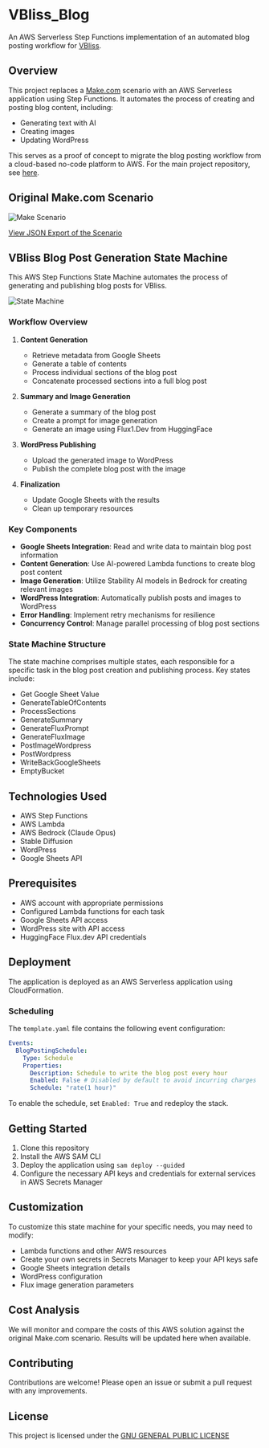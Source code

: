 # VBliss_Blog

An AWS Serverless Step Functions implementation of an automated blog posting workflow for [VBliss](https://vbliss.com.mx).

## Overview

This project replaces a [Make.com](https://www.make.com) scenario with an AWS Serverless application using Step Functions. It automates the process of creating and posting blog content, including:

- Generating text with AI
- Creating images
- Updating WordPress

This serves as a proof of concept to migrate the blog posting workflow from a cloud-based no-code platform to AWS. For the main project repository, see [here](../README.md).

## Original Make.com Scenario

![Make Scenario](blueprint.jpg "make.com scenario")

[View JSON Export of the Scenario](blueprint.json)

## VBliss Blog Post Generation State Machine

This AWS Step Functions State Machine automates the process of generating and publishing blog posts for VBliss.

![State Machine](stepfunctions_graph.jpg "State Machine in AWS Step Functions")

### Workflow Overview

1. **Content Generation**
   - Retrieve metadata from Google Sheets
   - Generate a table of contents
   - Process individual sections of the blog post
   - Concatenate processed sections into a full blog post

2. **Summary and Image Generation**
   - Generate a summary of the blog post
   - Create a prompt for image generation
   - Generate an image using Flux1.Dev from HuggingFace

3. **WordPress Publishing**
   - Upload the generated image to WordPress
   - Publish the complete blog post with the image

4. **Finalization**
   - Update Google Sheets with the results
   - Clean up temporary resources

### Key Components

- **Google Sheets Integration**: Read and write data to maintain blog post information
- **Content Generation**: Use AI-powered Lambda functions to create blog post content
- **Image Generation**: Utilize Stability AI models in Bedrock for creating relevant images
- **WordPress Integration**: Automatically publish posts and images to WordPress
- **Error Handling**: Implement retry mechanisms for resilience
- **Concurrency Control**: Manage parallel processing of blog post sections

### State Machine Structure

The state machine comprises multiple states, each responsible for a specific task in the blog post creation and publishing process. Key states include:

- Get Google Sheet Value
- GenerateTableOfContents
- ProcessSections
- GenerateSummary
- GenerateFluxPrompt
- GenerateFluxImage
- PostImageWordpress
- PostWordpress
- WriteBackGoogleSheets
- EmptyBucket

## Technologies Used

- AWS Step Functions
- AWS Lambda
- AWS Bedrock (Claude Opus)
- Stable Diffusion
- WordPress
- Google Sheets API

## Prerequisites

- AWS account with appropriate permissions
- Configured Lambda functions for each task
- Google Sheets API access
- WordPress site with API access
- HuggingFace Flux.dev API credentials

## Deployment

The application is deployed as an AWS Serverless application using CloudFormation.

### Scheduling

The `template.yaml` file contains the following event configuration:

```yaml
Events:
  BlogPostingSchedule:
    Type: Schedule 
    Properties:
      Description: Schedule to write the blog post every hour
      Enabled: False # Disabled by default to avoid incurring charges
      Schedule: "rate(1 hour)"
```

To enable the schedule, set `Enabled: True` and redeploy the stack.

## Getting Started

1. Clone this repository
2. Install the AWS SAM CLI
3. Deploy the application using `sam deploy --guided`
4. Configure the necessary API keys and credentials for external services in AWS Secrets Manager

## Customization

To customize this state machine for your specific needs, you may need to modify:

- Lambda functions and other AWS resources
- Create your own secrets in Secrets Manager to keep your API keys safe
- Google Sheets integration details
- WordPress configuration
- Flux image generation parameters

## Cost Analysis

We will monitor and compare the costs of this AWS solution against the original Make.com scenario. Results will be updated here when available.

## Contributing

Contributions are welcome! Please open an issue or submit a pull request with any improvements.

## License

This project is licensed under the [GNU GENERAL PUBLIC LICENSE](../LICENSE)